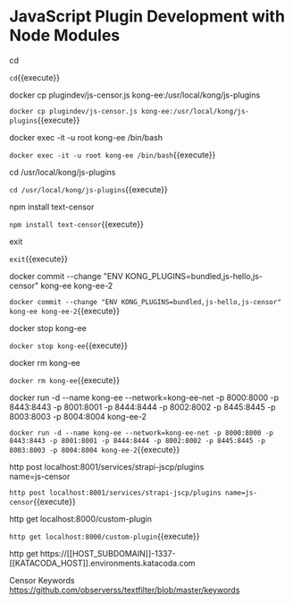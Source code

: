 # JavaScript Plugin Development with Node Modules

cd

`cd`{{execute}}

docker cp plugindev/js-censor.js kong-ee:/usr/local/kong/js-plugins

`docker cp plugindev/js-censor.js kong-ee:/usr/local/kong/js-plugins`{{execute}}

docker exec -it -u root kong-ee /bin/bash

`docker exec -it -u root kong-ee /bin/bash`{{execute}}

cd /usr/local/kong/js-plugins

`cd /usr/local/kong/js-plugins`{{execute}}

npm install text-censor

`npm install text-censor`{{execute}}

exit

`exit`{{execute}}

docker commit --change "ENV KONG_PLUGINS=bundled,js-hello,js-censor" kong-ee kong-ee-2

`docker commit --change "ENV KONG_PLUGINS=bundled,js-hello,js-censor" kong-ee kong-ee-2`{{execute}}

docker stop kong-ee

`docker stop kong-ee`{{execute}}

docker rm kong-ee

`docker rm kong-ee`{{execute}}

docker run -d --name kong-ee --network=kong-ee-net -p 8000:8000 -p 8443:8443 -p 8001:8001 -p 8444:8444 -p 8002:8002 -p 8445:8445 -p 8003:8003 -p 8004:8004 kong-ee-2

`docker run -d --name kong-ee --network=kong-ee-net -p 8000:8000 -p 8443:8443 -p 8001:8001 -p 8444:8444 -p 8002:8002 -p 8445:8445 -p 8003:8003 -p 8004:8004 kong-ee-2`{{execute}}

http post localhost:8001/services/strapi-jscp/plugins \
name=js-censor

`http post localhost:8001/services/strapi-jscp/plugins name=js-censor`{{execute}}

http get localhost:8000/custom-plugin

`http get localhost:8000/custom-plugin`{{execute}}

http get https://[[HOST_SUBDOMAIN]]-1337-[[KATACODA_HOST]].environments.katacoda.com

Censor Keywords
https://github.com/observerss/textfilter/blob/master/keywords